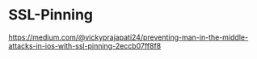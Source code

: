 # SSL-Pinning

https://medium.com/@vickyprajapati24/preventing-man-in-the-middle-attacks-in-ios-with-ssl-pinning-2eccb07ff8f8
